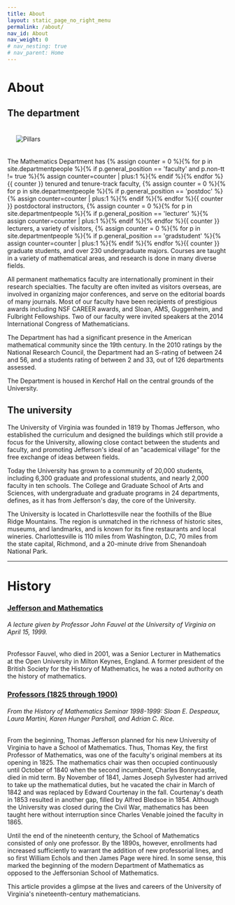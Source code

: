 ```yaml
---
title: About
layout: static_page_no_right_menu
permalink: /about/
nav_id: About
nav_weight: 0
# nav_nesting: true
# nav_parent: Home
---
```




# About

## The department

<img src="{{site.url}}/img/pillars.jpg" class="clear-right" style="max-width:50%; padding:20px" alt="Pillars">

The Mathematics Department has {% assign counter = 0 %}{% for p in site.departmentpeople %}{% if p.general_position == 'faculty' and p.non-tt != true %}{% assign counter=counter | plus:1 %}{% endif %}{% endfor %}{{ counter }} tenured and tenure-track faculty, {% assign counter = 0 %}{% for p in site.departmentpeople %}{% if p.general_position == 'postdoc' %}{% assign counter=counter | plus:1 %}{% endif %}{% endfor %}{{ counter }} postdoctoral instructors, {% assign counter = 0 %}{% for p in site.departmentpeople %}{% if p.general_position == 'lecturer' %}{% assign counter=counter | plus:1 %}{% endif %}{% endfor %}{{ counter }} lecturers, a variety of visitors, {% assign counter = 0 %}{% for p in site.departmentpeople %}{% if p.general_position == 'gradstudent' %}{% assign counter=counter | plus:1 %}{% endif %}{% endfor %}{{ counter }} graduate students, and over 230 undergraduate majors. Courses are taught in a variety of mathematical areas, and research is done in many diverse fields.

All permanent mathematics faculty are internationally prominent in their research specialties. The faculty are often invited as visitors overseas, are involved in organizing major conferences, and serve on the editorial boards of many journals. Most of our faculty have been recipients of prestigious awards including NSF CAREER awards, and Sloan, AMS, Guggenheim, and Fulbright Fellowships. Two of our faculty were invited speakers at the 2014 International Congress of Mathematicians.

The Department has had a significant presence in the American mathematical community since the 19th century. In the 2010 ratings by the National Research Council, the Department had an S-rating of between 24 and 56, and a students rating of between 2 and 33, out of 126 departments assessed.

The Department is housed in Kerchof Hall on the central grounds of the University.

## The university

The University of Virginia was founded in 1819 by Thomas Jefferson, who established the curriculum and designed the buildings which still provide a focus for the University, allowing close contact between the students and faculty, and promoting Jefferson's ideal of an "academical village" for the free exchange of ideas between fields.

Today the University has grown to a community of 20,000 students, including 6,300 graduate and professional students, and nearly 2,000 faculty in ten schools. The College and Graduate School of Arts and Sciences, with undergraduate and graduate programs in 24 departments, defines, as it has from Jefferson's day, the core of the University.

The University is located in Charlottesville near the foothills of the Blue Ridge Mountains. The region is unmatched in the richness of historic sites, museums, and landmarks, and is known for its fine restaurants and local wineries. Charlottesville is 110 miles from Washington, D.C,  70 miles from the state capital, Richmond, and a 20-minute drive from Shenandoah National Park.

---

# History

### [Jefferson and Mathematics]({{site.url}}/history/Jefferson/jefferson.htm)
###### A lecture given by Professor John Fauvel at the University of Virginia on April 15, 1999.

Professor Fauvel, who died in 2001, was a Senior Lecturer in Mathematics at the Open University in Milton Keynes, England. A former president of the British Society for the History of Mathematics, he was a noted authority on the history of mathematics.


### [Professors (1825 through 1900)]({{site.url}}/history/History/1800s.htm)
###### From the History of Mathematics Seminar 1998-1999: Sloan E. Despeaux, Laura Martini, Karen Hunger Parshall, and Adrian C. Rice.

From the beginning, Thomas Jefferson planned for his new University of Virginia to have a School of Mathematics. Thus, Thomas Key, the first Professor of Mathematics, was one of the faculty's original members at its opening in 1825. The mathematics chair was then occupied continuously until October of 1840 when the second incumbent, Charles Bonnycastle, died in mid term. By November of 1841, James Joseph Sylvester had arrived to take up the mathematical duties, but he vacated the chair in March of 1842 and was replaced by Edward Courtenay in the fall. Courtenay's death in 1853 resulted in another gap, filled by Alfred Bledsoe in 1854. Although the University was closed during the Civil War, mathematics has been taught here without interruption since Charles Venable joined the faculty in 1865.

Until the end of the nineteenth century, the School of Mathematics consisted of only one professor. By the 1890s, however, enrollments had increased sufficiently to warrant the addition of new professorial lines, and so first William Echols and then James Page were hired. In some sense, this marked the beginning of the modern Department of Mathematics as opposed to the Jeffersonian School of Mathematics.

This article provides a glimpse at the lives and careers of the University of Virginia's nineteenth-century mathematicians.
